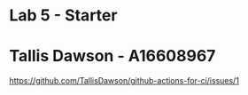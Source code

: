 # Lab 5 - Starter
# Tallis Dawson - A16608967


https://github.com/TallisDawson/github-actions-for-ci/issues/1

